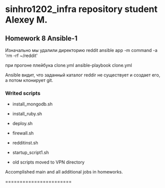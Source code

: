 # sinhro1202_infra repository student Alexey M.

## Homework 8 Ansible-1

Изначально мы удалили директорию reddit
ansible app -m command -a 'rm -rf ~/reddit'

при прогоне плейбука clone.yml 
ansible-playbook clone.yml

Ansible видит, что заданный каталог reddir не существует и создает его, а потом клонирует git.

### Writed scripts


- install_mongodb.sh

- install_ruby.sh

- deploy.sh

- firewall.sh

- redditinst.sh

- startup_script1.sh

- old scripts moved to VPN directory

Accomplished main and all additional jobs in homeworks.


=======================
